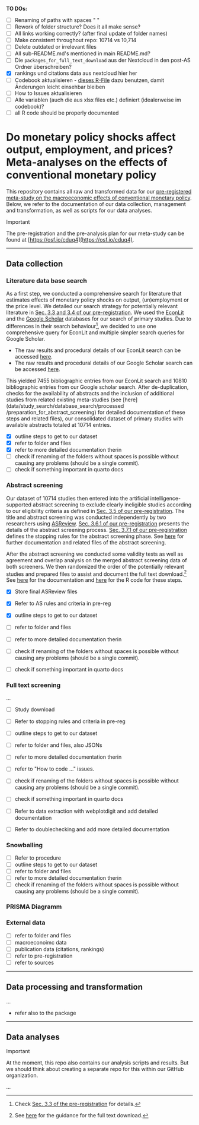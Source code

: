 
__TO DOs:__

- [ ] Renaming of paths with spaces " "
- [ ] Rework of folder structure? Does it all make sense?
- [ ] All links working correctly? (after final update of folder names)
- [ ] Make consistent throughout repo: 10714 vs 10,714
- [ ] Delete outdated or irrelevant files
- [ ] All sub-README.md's mentioned in main README.md?
- [ ] Die `packages_for_full_text_download` aus der Nextcloud in den post-AS Ordner überschreiben?
- [x] rankings und citations data aus nextcloud hier her
- [ ] Codebook aktualisieren - [dieses R-File](https://github.com/META-CMP/data/blob/documentation_fts/edit_codebook.R) dazu benutzen, damit Änderungen leicht einsehbar bleiben 
- [ ] How to Issues aktualisieren
- [ ] Alle variablen (auch die aus xlsx files etc.) definiert (idealerweise im codebook)?
- [ ] all R code should be properly documented

# Do monetary policy shocks affect output, employment, and prices? Meta-analyses on the effects of conventional monetary policy

This repository contains all raw and transformed data for our [pre-registered meta-study on the macroeconomic effects of conventional monetary policy](https://osf.io/cduq4). Below, we refer to the documentation of our data collection, management and transformation, as well as scripts for our data analyses.

> [!IMPORTANT]
> The pre-registration and the pre-analysis plan for our meta-study can be found at [https://osf.io/cduq4](https://osf.io/cduq4).

---

## Data collection

### Literature data base search

As a first step, we conducted a comprehensive search for literature that estimates effects of monetary policy shocks on output, (un)employment or the price level.
We detailed our search strategy for potentially relevant literature in [Sec. 3.3 and 3.4 of our pre-registration](https://osf.io/4jxk3). We used the [EconLit](https://www.aeaweb.org/econlit/) and the [Google Scholar](https://scholar.google.com/) databases for our search of primary studies. Due to differences in their search behaviour[^1], we decided to use one comprehensive query for EconLit and multiple simpler search queries for Google Scholar.

[^1]: Check [Sec. 3.3 of the pre-registration](https://osf.io/4jxk3) for details.

- The raw results and procedural details of our EconLit search can be accessed [here](data/study_search/database_search/raw/EconLit_search).
- The raw results and procedural details of our Google Scholar search can be accessed [here](data/study_search/database_search/raw/Google_Scholar_search).

This yielded 7455 bibliographic entries from our EconLit search and 10810 bibliographic entries from our Google scholar search. After de-duplication, checks for the availability of abstracts and the inclusion of additional studies from related existing meta-studies (see [here](data/study_search/database_search/processed
/preparation_for_abstract_screening) for detailed documentation of these steps and related files), our consolidated dataset of primary studies with available abstracts totaled at 10714 entries.

- [x] outline steps to get to our dataset
- [x] refer to folder and files
- [x] refer to more detailed documentation therin
- [ ] check if renaming of the folders without spaces is possible without causing any problems (should be a single commit). 
- [ ] check if something important in quarto docs

### Abstract screening

Our dataset of 10714 studies then entered into the artificial intelligence-supported abstract screening to exclude clearly ineligible studies according to our eligibility criteria as defined in [Sec. 3.5 of our pre-registration](https://osf.io/4jxk3). The title and abstract screening was conducted independently by two researchers using [ASReview](https://asreview.nl/). [Sec. 3.6.1 of our pre-registration](https://osf.io/4jxk3) presents the details of the abstract screening process. [Sec. 3.7.1 of our pre-registration](https://osf.io/4jxk3) defines the stopping rules for the abstract screening phase. See [here](data/study_search/database_search/processed/abstract_screening) for further documentation and related files of the abstract screening.

After the abstract screening we conducted some validity tests as well as agreement and overlap analysis on the merged abstract screening data of both screeners. We then randomized the order of the potentially relevant studies and prepared files to assist and document the full text download.[^2] See [here](data/study_search/database_search/processed/post_AS/testing_merging_dowload_prep.pdf) for the documentation and [here](data/study_search/database_search/processed/post_AS/testing_and_merging_of_AS_data.R) for the R code for these steps. 

[^2]: See [here](data/study_search/database_search/processed/post_AS/full_text_download_HIWI_sheet.pdf) for the guidance for the full text download.

- [x] Store final ASReview files
- [x] Refer to AS rules and criteria in pre-reg
- [X] outline steps to get to our dataset
- [ ] refer to folder and files
- [ ] refer to more detailed documentation therin
- [ ] check if renaming of the folders without spaces is possible without causing any problems (should be a single commit). 
- [ ] check if something important in quarto docs


### Full text screening


...

- [ ] Study download
- [ ] Refer to stopping rules and criteria in pre-reg
- [ ] outline steps to get to our dataset
- [ ] refer to folder and files, also JSONs
- [ ] refer to more detailed documentation therin
- [ ] refer to "How to code ..." issues.
- [ ] check if renaming of the folders without spaces is possible without causing any problems (should be a single commit). 
- [ ] check if something important in quarto docs
- [ ] Refer to data extraction with webplotdigit and add detailed documentation
- [ ] Refer to doublechecking and add more detailed documentation


### Snowballing

- [ ] Refer to procedure
- [ ] outline steps to get to our dataset
- [ ] refer to folder and files
- [ ] refer to more detailed documentation therin
- [ ] check if renaming of the folders without spaces is possible without causing any problems (should be a single commit). 

### PRISMA Diagramm



### External data

- [ ] refer to folder and files
- [ ] macroeconoimc data
- [ ] publication data (citations, rankings)
- [ ] refer to pre-registration
- [ ] refer to sources

---

## Data processing and transformation

...

- refer also to the package 

---

## Data analyses


> [!IMPORTANT]
> At the moment, this repo also contains our analysis scripts and results. But we should think about creating a separate repo for this within our GitHub organization.


...

